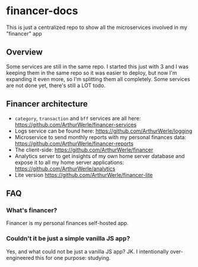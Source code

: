 # financer-docs
This is just a centralized repo to show all the microservices involved in my "financer" app

## Overview
Some services are still in the same repo. I started this just with 3 and I was keeping them in the same repo so it was easier to deploy, but now I'm expanding it even more, so I'm splitting them all completely. 
Some services are not done yet, there's still a LOT todo. 

## Financer architecture
- `category`, `transaction` and `bff` services are all here: https://github.com/ArthurWerle/financer-services
- Logs service can be found here: https://github.com/ArthurWerle/logging
- Microservice to send monthly reports with my personal finances data: https://github.com/ArthurWerle/financer-reports
- The client-side: https://github.com/ArthurWerle/financer
- Analytics server to get insights of my own home server database and expose it to all my home server applications: https://github.com/ArthurWerle/analytics
- Lite version https://github.com/ArthurWerle/financer-lite

## FAQ
### What's financer?
Financer is my personal finances self-hosted app. 

### Couldn't it be just a simple vanilla JS app?
Yes, and what could not be just a vanilla JS app? JK. I intentionally over-engineered this for one purpose: studying.



